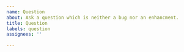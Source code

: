 ```yaml
---
name: Question
about: Ask a question which is neither a bug nor an enhancment.
title: Question
labels: question
assignees: ''

---
```



